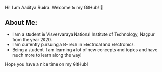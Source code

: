 Hi! I am Aaditya Rudra. Welcome to my GitHub! :wave:

## About Me:

* I am a student in Visvesvaraya National Institute of Technology, Nagpur from the year 2020.
* I am currently pursuing a B-Tech in Electrical and Electronics.
* Being a student, I am learning a lot of new concepts and topics and have much more to learn along the way!

Hope you have a nice time on my GitHub!

<!---
AadityaR04/AadityaR04 is a ✨ special ✨ repository because its `README.md` (this file) appears on your GitHub profile.
You can click the Preview link to take a look at your changes.

- 👋 Hi, I’m @AadityaR04
- 👀 I’m interested in ...
- 🌱 I’m currently learning ...
- 💞️ I’m looking to collaborate on ...
- 📫 How to reach me ...

--->
